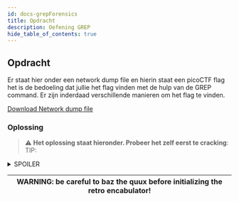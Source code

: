 ```yaml
---
id: docs-grepForensics
title: Opdracht
description: Oefening GREP
hide_table_of_contents: true
---
```


## Opdracht

Er staat hier onder een network dump file en hierin staat een picoCTF flag het is de bedoeling dat jullie het flag vinden met de hulp van de GREP command.
Er zijn inderdaad verschillende manieren om het flag te vinden.

[Download Network dump file](/docs/assets/network-dump.flag.pcap)

### Oplossing
> :warning: **Het oplossing staat hieronder. Probeer het zelf eerst te cracking**: 
TIP: 
<details>
  <summary>SPOILER</summary>
  <p>strings network-dump.flag.pcap | grep "p i c o" | tr -d " "</p>
</details>

| WARNING: be careful to baz the quux before initializing the retro encabulator! |
| --- |




